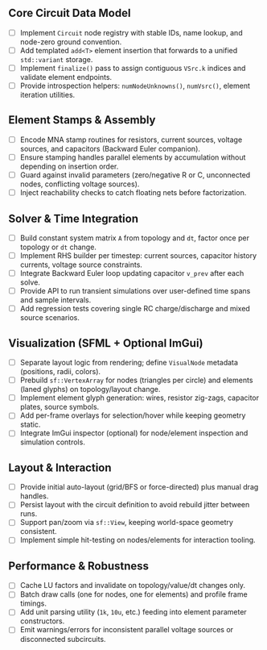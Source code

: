 ## Core Circuit Data Model
- [ ] Implement `Circuit` node registry with stable IDs, name lookup, and node-zero ground convention.
- [ ] Add templated `add<T>` element insertion that forwards to a unified `std::variant` storage.
- [ ] Implement `finalize()` pass to assign contiguous `VSrc.k` indices and validate element endpoints.
- [ ] Provide introspection helpers: `numNodeUnknowns()`, `numVsrc()`, element iteration utilities.

## Element Stamps & Assembly
- [ ] Encode MNA stamp routines for resistors, current sources, voltage sources, and capacitors (Backward Euler companion).
- [ ] Ensure stamping handles parallel elements by accumulation without depending on insertion order.
- [ ] Guard against invalid parameters (zero/negative R or C, unconnected nodes, conflicting voltage sources).
- [ ] Inject reachability checks to catch floating nets before factorization.

## Solver & Time Integration
- [ ] Build constant system matrix `A` from topology and `dt`, factor once per topology or `dt` change.
- [ ] Implement RHS builder per timestep: current sources, capacitor history currents, voltage source constraints.
- [ ] Integrate Backward Euler loop updating capacitor `v_prev` after each solve.
- [ ] Provide API to run transient simulations over user-defined time spans and sample intervals.
- [ ] Add regression tests covering single RC charge/discharge and mixed source scenarios.

## Visualization (SFML + Optional ImGui)
- [ ] Separate layout logic from rendering; define `VisualNode` metadata (positions, radii, colors).
- [ ] Prebuild `sf::VertexArray` for nodes (triangles per circle) and elements (laned glyphs) on topology/layout change.
- [ ] Implement element glyph generation: wires, resistor zig-zags, capacitor plates, source symbols.
- [ ] Add per-frame overlays for selection/hover while keeping geometry static.
- [ ] Integrate ImGui inspector (optional) for node/element inspection and simulation controls.

## Layout & Interaction
- [ ] Provide initial auto-layout (grid/BFS or force-directed) plus manual drag handles.
- [ ] Persist layout with the circuit definition to avoid rebuild jitter between runs.
- [ ] Support pan/zoom via `sf::View`, keeping world-space geometry consistent.
- [ ] Implement simple hit-testing on nodes/elements for interaction tooling.

## Performance & Robustness
- [ ] Cache LU factors and invalidate on topology/value/dt changes only.
- [ ] Batch draw calls (one for nodes, one for elements) and profile frame timings.
- [ ] Add unit parsing utility (`1k`, `10u`, etc.) feeding into element parameter constructors.
- [ ] Emit warnings/errors for inconsistent parallel voltage sources or disconnected subcircuits.
